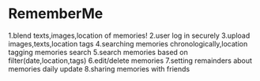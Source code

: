 # RememberMe

1.blend texts,images,location of memories!
2.user log in securely
3.upload images,texts,location tags
4.searching memories chronologically,location tagging memories search
5.search memories based on filter(date,location,tags)
6.edit/delete memories
7.setting remainders about memories daily update
8.sharing memories with friends
